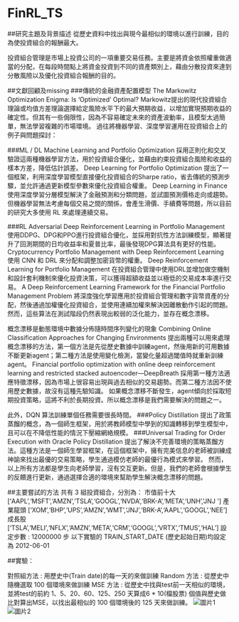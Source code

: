 # FinRL_TS
##研究主題及背景描述
從歷史資料中找出與現今最相似的環境以進行訓練，目的為使投資組合的報酬最大。

投資組合管理是市場上投資公司的一項重要交易任務。主要是將資金依照權重做適當的分配，在每段時間點上將資金投資到不同的資產類別上，藉由分散投資來達到分散風險以及優化投資組合報酬的目的。

##文獻回顧及missing
###傳統的金融資產配置模型
The Markowitz Optimization Enigma: Is ‘Optimized’ Optimal?
Markowitz提出的現代投資組合理論或均值方差理論選擇給定風險水平下的最大預期收益，以增加實現預期收益的確定性。但其有一些侷限性，因為不容易確定未來的資產波動率，且模型太過簡單，無法學習複雜的市場環境。
過往將機器學習、深度學習運用在投資組合上的例子與問題探討：

###ML / DL
Machine Learning and Portfolio Optimization
採用正則化和交叉驗證這兩種機器學習方法，用於投資組合優化，並藉由約束投資組合風險和收益的樣本方差，降低估計誤差。
Deep Learning for Portfolio Optimization
提出了一個框架，利用深度學習模型直接優化投資組合的Sharpe ratio，省去傳統的預測步驟，並允許通過更新模型參數來優化投資組合權重。
Deep Learning in Finance
使用深度學習分層模型解決了金融預測和分類問題，並試圖預測價格走向或趨勢。
但機器學習無法考慮每個交易之間的關係，會產生滑價、手續費等問題，所以目前的研究大多使用 RL 來處理連續交易。

###RL
Adversarial Deep Reinforcement Learning in Portfolio Management
使用DDPG、DPG和PPO進行投資組合優化，並採用對抗性方法訓練模型，顯著提升了回測期間的日均收益率和夏普比率，最後發現DPG算法具有更好的性能。
Cryptocurrency Portfolio Management with Deep Reinforcement Learning
使用 CNN 和 DRL 來分配和調整加密貨幣的權重。
Deep Reinforcement Learning for Portfolio Management
在投資組合管理中使用DRL並增加做空機制和設計套利機制來優化投資決策，可以獲得超額收益並以極低的交易成本率進行交易。
A Deep Reinforcement Learning Framework for the Financial Portfolio Management Problem
將深度強化學習應用於投資組合管理和數字貨幣資產的分配，然後通過加權優化投資組合，並使用連續加權來解決因離散動作引起的問題。
然而，這些算法在測試階段仍然表現出較弱的泛化能力，並存在概念漂移。

概念漂移是動態環境中數據分佈隨時間序列變化的現象
Combining Online Classification Approaches for Changing Environments
提出兩種可以用來處理概念漂移的方法，第一個方法是先從歷史數據中訓練agent，然後用新的可用數據不斷更新agent；第二種方法是使用變化檢測，當變化量超過閾值時就重新訓練agent。
Financial portfolio optimization with online deep reinforcement learning and restricted stacked autoencoder—DeepBreath
採用第一種方法適應特徵漂移，因為市場上很容易出現與過去相似的交易趨勢。而第二種方法因不使用歷史數據，故沒有這種先驗知識。
如果概念漂移不斷發生，agent傾向於採取短期投資策略，這將不利於長期投資。所以概念漂移是我們需要解決的問題之一。

此外，DQN 算法訓練單個任務需要很長時間。
###Policy Distillation
提出了政策蒸餾的概念，為一個師生框架，用於將教師模型中學到的知識轉移到學生模型中，且可以在不降低性能的情況下壓縮網絡規模。
###Universal Trading for Order Execution with Oracle Policy Distillation
提出了解決不完善環境的策略蒸餾方法。這種方法是一個師生學習框架，在這個框架中，擁有完美信息的老師被訓練成神諭來找出最優的交易策略，學生通過模仿老師的最優行為模式來學習。
然而，以上所有方法都是學生向老師學習，沒有交互更新。但是，我們的老師會根據學生的反饋進行更新，通過選擇合適的環境來幫助學生解決概念漂移的問題。

##主要嘗試的方法
共有 3 組投資組合，分別為：
市值前十大 [‘AAPL’,‘MSFT’,‘AMZN’,‘TSLA’,‘GOOGL’,‘NVDA’,‘BRK-A’,‘META’,‘UNH’,'JNJ ']
產業龍頭 [‘XOM’,‘BHP’,‘UPS’,‘AMZN’,‘WMT’,‘JNJ’,‘BRK-A’,‘AAPL’,‘GOOGL’,‘NEE’]
成長股 [‘TSLA’,‘MELI’,‘NFLX’,‘AMZN’,‘META’,‘CRM’,‘GOOGL’,‘VRTX’,‘TMUS’,‘HAL’]
設定步數 : 12000000 步
以下實驗的 TRAIN_START_DATE (歷史起始日期)均設定為 2012-06-01

##實驗：

對照組方法 : 用歷史中(Train date)的每一天的來做訓練
Random 方法 : 從歷史中隨機選取 100 個環境來做訓練
MSE 方法 : 從歷史中找與test前一天相似的環境，並將test的前約 1、5、20、60、125、250 天算成6 * 10(檔股票) 個值與歷史做比對算出MSE，以找出最相似的 100 個環境後的 125 天來做訓練。
![圖片1](https://user-images.githubusercontent.com/92247082/232473826-67ea46f3-04a7-4c62-9627-2393b24d7372.png)
![圖片2](https://user-images.githubusercontent.com/92247082/232473912-f1643330-9646-4f64-afe9-be1a7db7742f.png)
